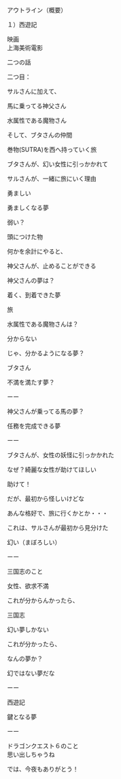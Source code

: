 アウトライン（概要）

１）西遊記

映画<br/>
上海美術電影

二つの話

二つ目：

サルさんに加えて、

馬に乗ってる神父さん

水属性である魔物さん

そして、ブタさんの仲間

巻物(SUTRA)を西へ持っていく旅

ブタさんが、幻い女性に引っかかれて

サルさんが、一緒に旅にいく理由

勇ましい

勇ましくなる夢

弱い？

頭につけた物

何かを余計にやると、

神父さんが、止めることができる

神父さんの夢は？

着く、到着できた夢

旅


水属性である魔物さんは？

分からない

じゃ、分かるようになる夢？

ブタさん

不満を満たす夢？

ーー

神父さんが乗ってる馬の夢？

任務を完成できる夢

ーー

ブタさんが、女性の妖怪に引っかかれた

なぜ？綺麗な女性が助けてほしい

助けて！

だが、最初から怪しいけどな

あんな格好で、旅に行くかとか・・・

これは、サルさんが最初から見分けた

幻い（まぼろしい）

ーー

三国志のこと

女性、欲求不満

これが分からんかったら、

三国志

幻い夢しかない

これが分かったら、

なんの夢か？

幻ではない夢だな

ーー

西遊記

鍵となる夢

ーー

ドラゴンクエスト６のこと<br/>
思い出しちゃうね


では、今夜もありがとう！

